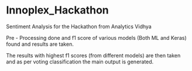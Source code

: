 # Innoplex_Hackathon
Sentiment Analysis for the Hackathon from Analytics Vidhya 

Pre - Processing done and f1 score of various models (Both ML and Keras) found and results are taken. 

The results with highest f1 scores (from different models) are then taken and as per voting classification the main output is generated.
